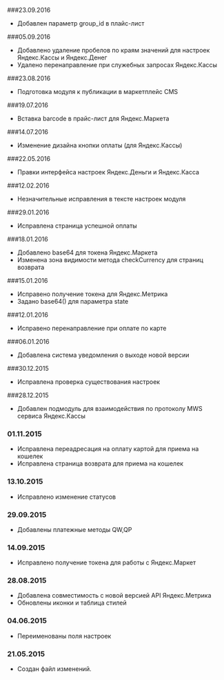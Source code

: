 ###23.09.2016
* Добавлен параметр group_id в плайс-лист

###05.09.2016
* Добавлено удаление пробелов по краям значений для настроек Яндекс.Кассы и Яндекс.Денег
* Удалено перенаправление при служебных запросах Яндекс.Кассы

###23.08.2016
* Подготовка модуля к публикации в маркетплейс CMS

###19.07.2016
* Вставка barcode в прайс-лист для Яндекс.Маркета

###14.07.2016
* Изменение дизайна кнопки оплаты (для Яндекс.Кассы) 

###22.05.2016
* Правки интерфейса настроек Яндекс.Деньги и Яндекс.Касса

###12.02.2016
* Незначительные исправления в тексте настроек модуля

###29.01.2016
* Исправлена страница успешной оплаты

###18.01.2016
* Добавлено base64 для токена Яндекс.Маркета
* Изменена зона видимости метода checkCurrency для страниц возврата

###15.01.2016
* Исправено получение токена для Яндекс.Метрика
* Задано base64() для параметра state 

###12.01.2016
* Исправено перенаправление при оплате по карте

###06.01.2016
* Добавлена система уведомления о выходе новой версии

###30.12.2015
* Исправлена проверка существования настроек

###28.12.2015
* Добавлен подмодуль для взаимодействия по протоколу MWS сервиса Яндекс.Кассы

### 01.11.2015
* Исправлена переадресация на оплату картой для приема на кошелек
* Исправлена страница возврата для приема на кошелек

### 13.10.2015
* Исправлено изменение статусов

### 29.09.2015
* Добавлены платежные методы QW,QP

### 14.09.2015
* Исправлено получение токена для работы с Яндекс.Маркет

### 28.08.2015
* Добавлена совместимость с новой версией API Яндекс.Метрика
* Обновлены иконки и таблица стилей

### 04.06.2015
* Переименованы поля настроек

### 21.05.2015
* Создан файл изменений.
